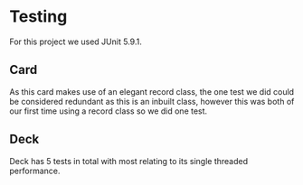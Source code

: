 # Testing

For this project we used JUnit 5.9.1.

## Card

As this card makes use of an elegant record class, the one test we did could be considered redundant as this is an inbuilt class, however this was both of our first time using a record class so we did one test.

## Deck

Deck has 5 tests in total with most relating to its single threaded performance.
